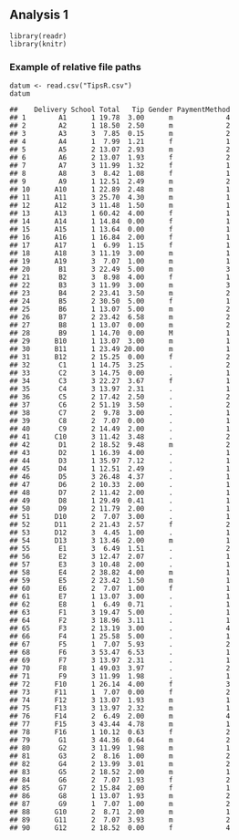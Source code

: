 ## Analysis 1

    library(readr)
    library(knitr)

### Example of relative file paths

    datum <- read.csv("TipsR.csv")
    datum

    ##    Delivery School Total   Tip Gender PaymentMethod
    ## 1        A1      1 19.78  3.00      m             4
    ## 2        A2      1 18.50  2.50      m             2
    ## 3        A3      3  7.85  0.15      m             2
    ## 4        A4      1  7.99  1.21      f             1
    ## 5        A5      2 13.07  2.93      m             2
    ## 6        A6      2 13.07  1.93      f             2
    ## 7        A7      3 11.99  1.32      f             1
    ## 8        A8      3  8.42  1.08      f             1
    ## 9        A9      1 12.51  2.49      m             2
    ## 10      A10      1 22.89  2.48      m             1
    ## 11      A11      3 25.70  4.30      m             1
    ## 12      A12      3 11.48  1.50      m             1
    ## 13      A13      1 60.42  4.00      f             1
    ## 14      A14      1 14.84  0.00      f             1
    ## 15      A15      1 13.64  0.00      f             1
    ## 16      A16      1 16.84  2.00      f             1
    ## 17      A17      1  6.99  1.15      f             1
    ## 18      A18      3 11.19  3.00      m             1
    ## 19      A19      3  7.07  1.00      m             1
    ## 20       B1      3 22.49  5.00      m             3
    ## 21       B2      3  8.98  4.00      f             1
    ## 22       B3      3 11.99  3.00      m             3
    ## 23       B4      2 23.41  3.50      m             2
    ## 24       B5      2 30.50  5.00      f             1
    ## 25       B6      1 13.07  5.00      m             2
    ## 26       B7      2 23.42  6.58      m             2
    ## 27       B8      1 13.07  0.00      m             2
    ## 28       B9      1 14.70  0.00      M             1
    ## 29      B10      1 13.07  3.00      m             1
    ## 30      B11      1 23.49 20.00      m             1
    ## 31      B12      2 15.25  0.00      f             2
    ## 32       C1      1 14.75  3.25      .             2
    ## 33       C2      3 14.75  0.00      .             1
    ## 34       C3      3 22.27  3.67      f             1
    ## 35       C4      3 13.97  2.31      .             1
    ## 36       C5      2 17.42  2.50      .             2
    ## 37       C6      2 51.19  3.50      .             2
    ## 38       C7      2  9.78  3.00      .             1
    ## 39       C8      2  7.07  0.00      .             1
    ## 40       C9      2 14.49  2.00      .             1
    ## 41      C10      3 11.42  3.48      .             2
    ## 42       D1      2 18.52  9.48      m             2
    ## 43       D2      1 16.39  4.00      .             1
    ## 44       D3      1 35.97  7.12      .             1
    ## 45       D4      1 12.51  2.49      .             1
    ## 46       D5      3 26.48  4.37      .             1
    ## 47       D6      2 10.33  2.00      .             1
    ## 48       D7      2 11.42  2.00      .             1
    ## 49       D8      1 29.49  0.41      .             1
    ## 50       D9      2 11.79  2.00      .             1
    ## 51      D10      2  7.07  3.00      .             1
    ## 52      D11      2 21.43  2.57      f             2
    ## 53      D12      3  4.45  1.00      .             1
    ## 54      D13      3 13.46  2.00      m             1
    ## 55       E1      3  6.49  1.51      .             2
    ## 56       E2      3 12.47  2.07      .             1
    ## 57       E3      3 10.48  2.00      .             1
    ## 58       E4      2 38.82  4.00      m             1
    ## 59       E5      2 23.42  1.50      m             1
    ## 60       E6      2  7.07  1.00      f             1
    ## 61       E7      1 13.07  3.00      .             1
    ## 62       E8      1  6.49  0.71      .             1
    ## 63       F1      3 19.47  5.00      .             1
    ## 64       F2      3 18.96  3.11      .             1
    ## 65       F3      2 13.19  3.00      .             4
    ## 66       F4      1 25.58  5.00      .             1
    ## 67       F5      1  7.07  5.93      .             2
    ## 68       F6      3 53.47  6.53      .             1
    ## 69       F7      3 13.97  2.31      .             1
    ## 70       F8      1 49.03  3.97      .             2
    ## 71       F9      3 11.99  1.98      .             1
    ## 72      F10      1 26.14  4.00      f             3
    ## 73      F11      1  7.07  0.00      f             2
    ## 74      F12      3 13.07  1.93      m             1
    ## 75      F13      3 13.97  2.32      m             1
    ## 76      F14      2  6.49  2.00      m             4
    ## 77      F15      3 43.44  4.78      m             1
    ## 78      F16      1 10.12  0.63      f             2
    ## 79       G1      3 44.36  0.64      m             2
    ## 80       G2      3 11.99  1.98      m             1
    ## 81       G3      2  8.16  1.00      m             2
    ## 82       G4      2 13.99  3.01      m             2
    ## 83       G5      2 18.52  2.00      m             1
    ## 84       G6      2  7.07  1.93      f             2
    ## 85       G7      2 15.84  2.00      f             1
    ## 86       G8      1 13.07  1.93      m             2
    ## 87       G9      1  7.07  1.00      m             2
    ## 88      G10      2  8.71  2.00      m             1
    ## 89      G11      2  7.07  3.93      m             2
    ## 90      G12      2 18.52  0.00      f             4
